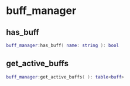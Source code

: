 # buff\_manager

## has\_buff

```lua
buff_manager:has_buff( name: string ): bool
```

## get\_active\_buffs

```lua
buff_manager:get_active_buffs( ): table<buff>
```

